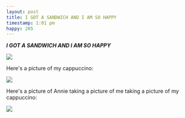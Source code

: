 ```yaml
---
layout: post
title: I GOT A SANDWICH AND I AM SO HAPPY
timestamp: 1:01 pm
happy: 205
---
```


***I GOT A SANDWICH AND I AM SO HAPPY***

![](https://lh3.googleusercontent.com/KP_-tvv0nrwKq_0MkNPJsHrFKvd7EurWG_kmIhMUUZUPG5T24xZt_jxfIxukHIr7ExcL3vWWi9PoQ4i4nLYI_KmFJ_iUSgFfOsOsIXQZ1panjQqFXiUfD056lw2fWO3pOUBrEtIL_QMXTScc-p4DPmAvseOqMwZTv6_2IykDsdD2XJflurNicNrm4QOH01MqX3mn_xvbcb9lVyE0BxE6NZYsIK96SHwpXGIru7CUufTzEdPfMoHJXCp_XG54Vi2o_fmGoQSWmNT6HOLAEYqH9EikUr1DJghuL_Wi7gnoRpfI36khHdLvBY_kQZkUriZDSYXddNWCU1N2crtXCp2ktSEKSlkSDJyTDhplf9MKG3d2wMIzsocvlKpC4kTTCx8_xZU21esu8XEihRhP9fAN3dPzY1W8R5z-D7-qE76Qf_l6eZpCT5h8OvKfz5rQRpWRr_6qaqHUyqpXCXCvWT-2Ojgwr16Qb0pdTliG9Z5tDmmXBHFKsBMaXlzFaxSyGFzgEkrqdYB5E_lVSIf1efnceF0ShdTfIuC4WX6a1F05nHNGljGQFlhS_IG2iti0MXxeKeKKqWmSdqFrVPgF7ZH9FGGDYuZyDphkANSf37wbKILk4aaMyg=w603-h803-no)

Here's a picture of my cappuccino:

![](https://lh3.googleusercontent.com/XzfBf45j0HdFWcHmw-7MqlTra0MWEwYGdXB9h0yvvJ86JOnR1DpTLVFHzDzHhuIGOmNxS0ipxeyc6VlS8s0iLYjvB1VSOFNPoyXtESqL3Tm67shllJ220cOBwe_uB2HOgUcXTGI6HlbsG5jg5cf4eBrAjA903pxUeTytoezZqaWFCjlP1NtLH5RTIZKLlzdunnx05rGNzRHQC8F9h4SYBKsYDLC-LKXyDtJOMvxQN8y6AQ9hKuNdmhankyFycWpuvXGPzXh0vFDzxYNugiLHM8BQdvkIOAwUaW3IQm3DXaxjx4od9CxGWNXT6GvtONcCsOu9t7RItBQg7riWHNIf2JmRi9-h64r9ywZj4KeG9CksYxudu6xVOvkx5wsxYD_huSMC5G-laec6Wt0orHT-tZG8YzO5loDY6HK_5dgZqywBX8EpEMZW1iFBW0QGjueKNhtMbJqWWSYDGG9edGH3YIhlTfEe4pjyrP5zkBTd0cIYsF8cLDo4ajtuWIWg_9Dfjfm3CirACrhGHNtlia-X1zJjYOHYIH9u0pXPDEj-f4Al9TPBvVAmxdcaCttrT3Ze5KKnWClG1jBJGQn6Y2ZNvq8ruWDMBh3uWxDiULm0AJ-xNddnFA=w1071-h803-no)

Here's a picture of Annie taking a picture of me taking a picture of my cappuccino:

![](https://lh3.googleusercontent.com/92nTJNinFkPyhooyi1WeBZ7RFrJzQ2d7UmmBkzKY4uzdrWa5fuzNSHXKJMJDZLhoM-3cA4i8zd1bWXYo-oLzPg6ZkDW-QLkPQwbrcZogJ6etQ6sSL0A13Is9yO0k7yeXhDxqCWXo0PI18y7fG8dl3nuBT_4Z9ugvcORWryvPf--mCAL7ldcPVMLBmD2Izfa7FN9fvp8t4gR7Fpq4oWAlkAc7HeX2-J6AsN1x-a3ct9ygO48-gws9bHZaELuvstAqA5gYC-wnYfZYU4meWnZXFlBWGCtO1yOUAB0pQoGlmRWhDEQufP0QKIyuUkvUMwUyYAvbT8x1JQ6sZImOYD6Xkby5lZf0yHn3udzt4o9lvws8NDxpJcUwnv9fsWG_Y_APVbk075XlXiELC1yb6cqqgIC9bniCI1saQ9aPX38_eScd2ycyMRy4VhhriSwJJyIxU8nrmY3CHQLT0e5Z48nn136oGAlc4Doz69rgj7CfWKDt_xthgwB-noj77IQJ-Qy_w3bn7tgZlPQ0FkVQcmBFoO6G0EEn1uufU4IIhfK3Rg5S82Hkmv1cUcE43qVqwv0CmXpq93hjMGXI1dsWVhDDsrZ1UXw5_JmG9BTmQLbfHJNr4o0DKQ=w1071-h803-no)
